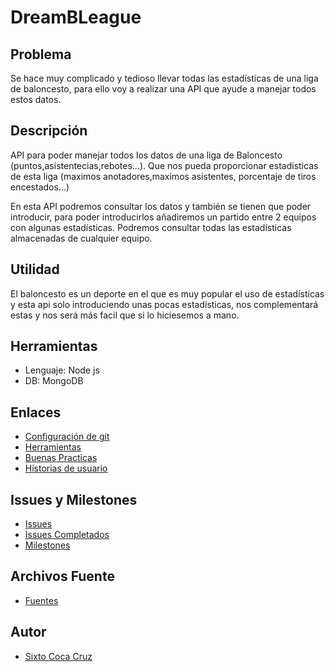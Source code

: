 # DreamBLeague

## Problema

Se hace muy complicado y tedioso llevar todas las estadísticas de una liga de baloncesto, para ello voy a realizar una API que ayude a manejar todos estos datos.

## Descripción

API para poder manejar todos los datos de una liga de Baloncesto (puntos,asistentecias,rebotes...). Que nos pueda proporcionar estadisticas de esta liga (maximos anotadores,maximos asistentes, porcentaje de tiros encestados...)

En esta API podremos consultar los datos y también se tienen que poder introducir, para poder introducirlos añadiremos un partido entre 2 equipos con algunas estadísticas. Podremos consultar todas las estadísticas almacenadas de cualquier equipo.

## Utilidad

El baloncesto es un deporte en el que es muy popular el uso de estadísticas y esta api solo introduciendo unas pocas estadísticas, nos complementará estas y nos será más facil que si lo hiciesemos a mano.

## Herramientas
	
- Lenguaje: Node js
- DB: MongoDB

## Enlaces

- [Configuración de git](docs/gitconfig.md)
- [Herramientas](docs/herramientas.md)
- [Buenas Practicas](docs/buenaspracticas.md)
- [Historias de usuario](docs/historiasusuario.md)

## Issues y Milestones

- [Issues](https://github.com/SixtoCoca/DreamBLeague/issues)
- [Issues Completados](https://github.com/SixtoCoca/DreamBLeague/issues?q=is%3Aissue+is%3Aclosed)
- [Milestones](https://github.com/SixtoCoca/DreamBLeague/milestones)

## Archivos Fuente

- [Fuentes](https://github.com/SixtoCoca/DreamBLeague/tree/master/src)

## Autor
- [Sixto Coca Cruz](https://github.com/SixtoCoca)

